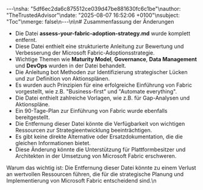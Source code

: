 ---\nsha: "5df6ec2da6c875512ce039d47be881630fc6c1be"\nauthor: "TheTrustedAdvisor"\ndate: "2025-08-07 16:52:06 +0100"\nsubject: "Toc"\nmerge: false\n---\n\n# Zusammenfassung der Änderungen

- Die Datei **assess-your-fabric-adoption-strategy.md** wurde komplett entfernt.
- Diese Datei enthielt eine strukturierte Anleitung zur Bewertung und Verbesserung der Microsoft Fabric-Adoptionsstrategie.
- Wichtige Themen wie **Maturity Model**, **Governance**, **Data Management** und **DevOps** wurden in der Datei behandelt.
- Die Anleitung bot Methoden zur Identifizierung strategischer Lücken und zur Definition von Aktionsplänen.
- Es wurden auch Prinzipien für eine erfolgreiche Einführung von Fabric vorgestellt, wie z.B. "Business-first" und "Automate everything".
- Die Datei enthielt zahlreiche Vorlagen, wie z.B. für Gap-Analysen und Aktionspläne.
- Ein 90-Tage-Plan zur Einführung von Fabric wurde ebenfalls bereitgestellt.
- Die Entfernung dieser Datei könnte die Verfügbarkeit von wichtigen Ressourcen zur Strategieentwicklung beeinträchtigen.
- Es gibt keine direkte Alternative oder Ersatzdokumentation, die die gleichen Informationen bietet.
- Diese Änderung könnte die Unterstützung für Plattformbesitzer und Architekten in der Umsetzung von Microsoft Fabric erschweren.

Warum das wichtig ist: Die Entfernung dieser Datei könnte zu einem Verlust an wertvollen Ressourcen führen, die für die strategische Planung und Implementierung von Microsoft Fabric entscheidend sind.\n